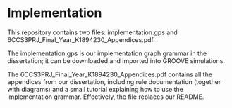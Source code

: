 # Implementation
This repository contains two files: implementation.gps and 6CCS3PRJ_Final_Year_K1894230_Appendices.pdf. 

The implementation.gps is our implementation graph grammar in the dissertation; it can be downloaded and imported into GROOVE simulations. 

The 6CCS3PRJ_Final_Year_K1894230_Appendices.pdf contains all the appendices from our dissertation, including rule documentation (together with diagrams) and a small tutorial explaining how to use the implementation grammar. Effectively, the file replaces our README.
